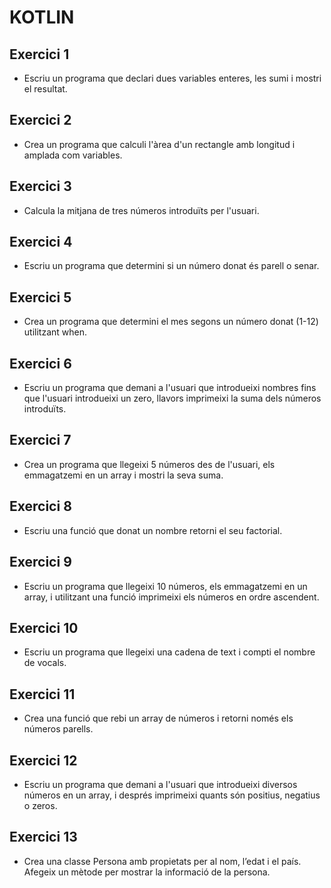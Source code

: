 # KOTLIN

## Exercici 1
- Escriu un programa que declari dues variables enteres, les sumi i mostri el resultat. 
## Exercici 2
- Crea un programa que calculi l'àrea d'un rectangle amb longitud i amplada com variables.
## Exercici 3
- Calcula la mitjana de tres números introduïts per l'usuari.
## Exercici 4
- Escriu un programa que determini si un número donat és parell o senar.
## Exercici 5
- Crea un programa que determini el mes segons un número donat (1-12) utilitzant when. 
## Exercici 6
- Escriu un programa que demani a l'usuari que introdueixi nombres fins que l'usuari introdueixi un zero, llavors imprimeixi la suma dels números introduïts.  
## Exercici 7
- Crea un programa que llegeixi 5 números des de l'usuari, els emmagatzemi en un array i mostri la seva suma.
## Exercici 8
- Escriu una funció que donat un nombre retorni el seu factorial.
## Exercici 9
- Escriu un programa que llegeixi 10 números, els emmagatzemi en un array, i utilitzant una funció imprimeixi els números en ordre ascendent.
## Exercici 10
- Escriu un programa que llegeixi una cadena de text i compti el nombre de vocals.
## Exercici 11
- Crea una funció que rebi un array de números i retorni només els números parells.
## Exercici 12
- Escriu un programa que demani a l'usuari que introdueixi diversos números en un array, i després imprimeixi quants són positius, negatius o zeros.
## Exercici 13
- Crea una classe Persona amb propietats per al nom, l’edat i el país. Afegeix un mètode per mostrar la informació de la persona.
